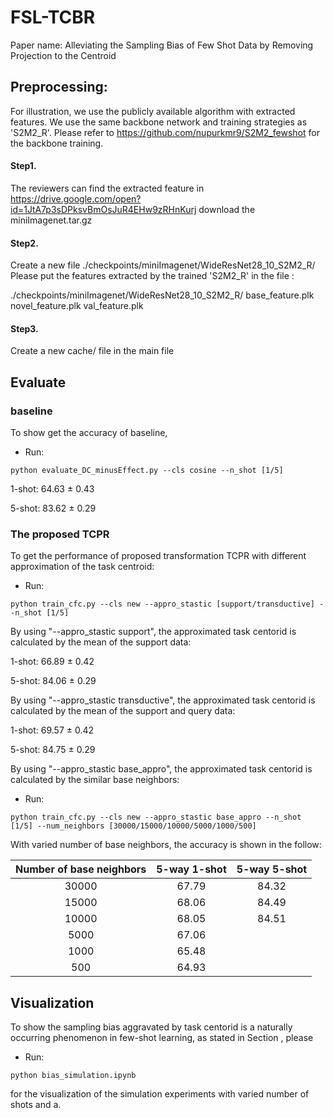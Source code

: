 # FSL-TCBR

Paper name:
Alleviating the Sampling Bias of Few Shot Data by Removing Projection to the Centroid



## Preprocessing:
For illustration, we use the publicly available algorithm with extracted features.
We use the same backbone network and training strategies as 'S2M2_R'. Please refer to https://github.com/nupurkmr9/S2M2_fewshot for the backbone training.


#### Step1.
The reviewers can find the extracted feature in <https://drive.google.com/open?id=1JtA7p3sDPksvBmOsJuR4EHw9zRHnKurj>   download the miniImagenet.tar.gz

#### Step2.
Create a new file ./checkpoints/miniImagenet/WideResNet28_10_S2M2_R/
Please put the features extracted by the trained 'S2M2_R'  in the file :   

./checkpoints/miniImagenet/WideResNet28_10_S2M2_R/
base_feature.plk
novel_feature.plk
val_feature.plk



#### Step3.

Create a  new cache/ file  in the main file



## Evaluate

### baseline

To show get the accuracy of baseline,

- Run:

```
python evaluate_DC_minusEffect.py --cls cosine --n_shot [1/5]
```

1-shot:  64.63 $\pm​$  0.43

5-shot:  83.62 $\pm​$ 0.29



### The proposed TCPR

To get the performance of proposed transformation TCPR with different approximation of the task centroid:

- Run:

```
python train_cfc.py --cls new --appro_stastic [support/transductive] --n_shot [1/5] 
```

By using "--appro_stastic support", the approximated task centorid is calculated by the mean of the support data:

1-shot:  66.89 $\pm$ 0.42

5-shot:  84.06 $\pm$ 0.29

By using "--appro_stastic transductive", the approximated task centorid is calculated by the mean of the support and query data:

1-shot:  69.57 $\pm$  0.42

5-shot:  84.75 $\pm​$ 0.29

By using "--appro_stastic base_appro", the approximated task centorid is calculated by the similar base neighbors:

- Run:

```
python train_cfc.py --cls new --appro_stastic base_appro --n_shot [1/5] --num_neighbors [30000/15000/10000/5000/1000/500]
```

With varied number of base neighbors, the accuracy is shown in the follow:

| Number of base neighbors | 5-way 1-shot | 5-way 5-shot |
| :----------------------: | :----------: | :----------: |
|          30000           |    67.79     |    84.32     |
|          15000           |    68.06     |    84.49     |
|          10000           |    68.05     |    84.51     |
|           5000           |    67.06     |              |
|           1000           |    65.48     |              |
|           500            |    64.93     |              |




## Visualization

To show the sampling bias aggravated by task centorid is a naturally occurring phenomenon in few-shot learning, as stated in Section , please

- Run:

```eval
python bias_simulation.ipynb
```

for the visualization of the simulation experiments with varied number of shots and a.
